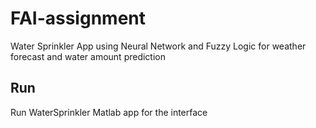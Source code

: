 # FAI-assignment
Water Sprinkler App using Neural Network and Fuzzy Logic for weather forecast and water amount prediction

## Run
Run WaterSprinkler Matlab app for the interface

